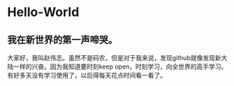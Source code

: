 # Hello-World
## 我在新世界的第一声啼哭。   

大家好，我叫赵伟志。虽然不是码农，但是对于我来说，发现github就像发现新大陆一样的兴奋。因为我知道要时刻keep open，时刻学习，向全世界的高手学习。
有好多天没有学习使用了，以后得每天花点时间看一看了。
